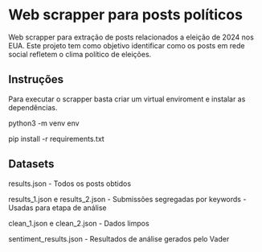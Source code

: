 # Web scrapper para posts políticos

Web scrapper para extração de posts relacionados a eleição de 2024 nos EUA. Este projeto tem como objetivo identificar como os posts em rede social refletem o clima político de eleições.

## Instruções

Para executar o scrapper basta criar um virtual enviroment e instalar as dependências.

python3 -m venv env

pip install -r requirements.txt


## Datasets
results.json 
    - Todos os posts obtidos

results_1.json e results_2.json
    - Submissões segregadas por keywords
    - Usadas para etapa de análise

clean_1.json e clean_2.json
    - Dados limpos

sentiment_results.json
    - Resultados de análise gerados pelo Vader